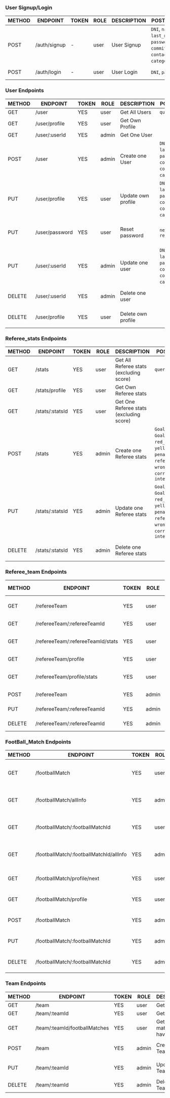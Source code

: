 ### User Signup/Login

| METHOD | ENDPOINT          | TOKEN | ROLE  | DESCRIPTION        | POST PARAMS                                                                                                         | RETURNS                |
|--------|-------------------|-------|-------|--------------------|---------------------------------------------------------------------------------------------------------------------|------------------------|
| POST   | /auth/signup      | -     | user  | User Signup        | `DNI`, `name`, `last_name`, `password`, `role`, `committee`, `contact_number`, `category`, `email`                  | { token: `token` }     |
| POST   | /auth/login       | -     | user  | User Login         | `DNI`, `password`                                                                                                   | { token: `token` }     |

### User Endpoints

| METHOD | ENDPOINT           | TOKEN | ROLE  | DESCRIPTION               | POST PARAMS                                                                                                         | RETURNS                           |
|--------|--------------------|-------|-------|---------------------------|---------------------------------------------------------------------------------------------------------------------|-----------------------------------|
| GET    | /user              | YES   | user  | Get All Users             | `query params`                                                                                                      | [{user}]                          |
| GET    | /user/profile      | YES   | user  | Get Own Profile           |                                                                                                                     | {user}                            |
| GET    | /user/:userId      | YES   | admin | Get One User              |                                                                                                                     | {user}                            |
| POST   | /user              | YES   | admin | Create one User           | `DNI`, `name`, `last_name`, `password`, `role`, `committee`, `contact_number`, `category`, `email`                  | {user}                            |
| PUT    | /user/profile      | YES   | user  | Update own profile        | `DNI`, `name`, `last_name`, `password`, `role`, `committee`, `contact_number`, `category`, `email`                  | {message: 'Profile updated'}       |
| PUT    | /user/password     | YES   | user  | Reset password            | `newPassword`, `repeatPassword`                                                                                   | { message: 'Password updated' }   |
| PUT    | /user/:userId      | YES   | admin | Update one user           | `DNI`, `name`, `last_name`, `password`, `role`, `committee`, `contact_number`, `category`, `email`                  | {message: 'User updated'}         |
| DELETE | /user/:userId      | YES   | admin | Delete one user           |                                                                                                                     | {message: 'User deleted'}         |
| DELETE | /user/profile      | YES   | user  | Delete own profile        |                                                                                                                     | {message: 'Profile deleted'}       |

### Referee_stats Endpoints

| METHOD | ENDPOINT          | TOKEN | ROLE | DESCRIPTION               | POST PARAMS                                                                                                         | RETURNS                |
|--------|-------------------|-------|------|---------------------------|---------------------------------------------------------------------------------------------------------------------|------------------------|
| GET    | /stats            | YES   | user | Get All Referee stats (excluding score)     | `query params`                                                                                                      | [{stats}]              |
| GET    | /stats/profile    | YES   | user | Get Own Referee stats     |                                                                                                                     | {stats}                |
| GET    | /stats/:statsId   | YES   | user | Get One Referee stats (excluding score)     |                                                                                                                     | {stats}                |
| POST   | /stats            | YES   | admin| Create one Referee stats  | `Goals_away`, `Goals_local`, `red_card`, `yellow_card`, `penalties`, `referee_score`, `wrong_offside`, `correct_offside`, `intervention` | {stats} |
| PUT    | /stats/:statsId   | YES   | admin| Update one Referee stats  | `Goals_away`, `Goals_local`, `red_card`, `yellow_card`, `penalties`, `referee_score`, `wrong_offside`, `correct_offside`, `intervention` | {message: 'stats updated'} |
| DELETE | /stats/:statsId   | YES   | admin| Delete one Referee stats  |                                                                                                                     | {message: 'stats deleted'} |

### Referee_team Endpoints

| METHOD | ENDPOINT                      | TOKEN | ROLE  | DESCRIPTION               | POST PARAMS                                     | RETURNS                   |
|--------|-------------------------------|-------|-------|---------------------------|-------------------------------------------------|---------------------------|
| GET    | /refereeTeam                  | YES   | user  | Get All Referee teams     | `query params`                                  | [{refereeTeam}]           |
| GET    | /refereeTeam/:refereeTeamId   | YES   | user  | Get One Referee Team      |                                                 | {refereeTeam}             |
| GET    | /refereeTeam/:refereeTeamId/stats   | YES   | user  | Get One Referee Team Stats   |                                        | [{refereeTeamStats}]             |
| GET    | /refereeTeam/profile          | YES   | user  | Get Own Referee Team      |                                                 | {refereeTeam}             |
| GET    | /refereeTeam/profile/stats    | YES   | user  | Get Own Referee Team Stats|                                                 | {refereeTeamStats}        |
| POST   | /refereeTeam                  | YES   | admin | Create one Referee Team   |  `location`                          | {refereeTeam}              |
| PUT    | /refereeTeam/:refereeTeamId  | YES   | admin | Update one Referee Team    | `location`                          | {message: 'Team updated'}   |
| DELETE | /refereeTeam/:refereeTeamId  | YES   | admin | Delete one Referee Team    |                                                 | {message: 'Team deleted'}  |

### FootBall_Match Endpoints

| METHOD | ENDPOINT                            | TOKEN | ROLE  | DESCRIPTION                | POST PARAMS                                     | RETURNS                        |
|--------|-------------------------------------|-------|-------|----------------------------|-------------------------------------------------|--------------------------------|
| GET    | /footballMatch                      | YES   | user  | Get All Football Matches (only date)  | `query params`                                 | [{footballMatch}]               |
| GET    | /footballMatch/allInfo              | YES   | admin | Get All Football Matches (all info)   | `query params`                                 | [{footballMatch}]               |
| GET    | /footballMatch/:footballMatchId     | YES   | user | Get One Football Match (only date) |                                               | {footballMatch}                |
| GET    | /footballMatch/:footballMatchId/allInfo     | YES   | admin | Get One Football Match  (all info)|                                               | {footballMatch}                |
| GET    | /footballMatch/profile/next         | YES   | user   | Get Next Football Match     |                                               | {footballMatch}                |   
| GET    | /footballMatch/profile              | YES   | user   | Get All Own Football Matches|                                          | [{footballMatch}]                |   
| POST   | /footballMatch                      | YES   | admin  | Create One Football Match   | `date`, `goals_Away`, `goals_Local`, `redCard_Local`,`redCard_Away`,`penalties`  | {footballMatch}                |
| PUT    | /footballMatch/:footballMatchId     | YES  | admin  | Update One Football Match   | `date`, `goals_Away`, `goals_Local`, `redCard_Local`,`redCard_Away`,`penalties`  | {message: 'Football Match updated'} |
| DELETE | /footballMatch/:footballMatchId     | YES  | admin  | Delete one Football Match   |                                                 | {message: 'Football Match updated'} |

### Team Endpoints

| METHOD | ENDPOINT                           | TOKEN | ROLE  | DESCRIPTION                 | POST PARAMS                                     | RETURNS                        |
|--------|------------------------------------|-------|-------|-----------------------------|-------------------------------------------------|--------------------------------|
| GET    | /team                              | YES   | user  | Get All Teams               | `query params`                                  | [{team}]                       |
| GET    | /team/:teamId                      | YES   | user  | Get One Team                |                                                 | {team}                         |
| GET    | /team/:teamId/footballMatches      | YES   | user  | Get all team matches you have refereed  |                                                 | [{footballMatches}]                         |
| POST   | /team                              | YES   | admin | Create One Team              | `club_Name`,`player_sheets`, `coach`, `location`, `sending_off`  | {team}                |
| PUT    | /team/:teamId                      | YES   | admin | Update One Team              | `club_Name`,`player_sheets`, `coach`, `location`, `sending_off`  | {message: 'Team updated'} |
| DELETE | /team/:teamId                      | YES   | admin | Delete one Team              |                                                 | {message: 'Team deleted'}    |

